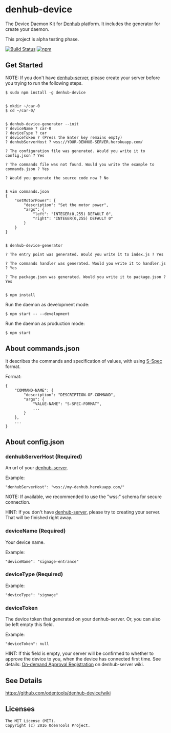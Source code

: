# denhub-device

The Device Daemon Kit for [Denhub](https://github.com/odentools/denhub) platform.
It includes the generator for create your daemon.

This project is alpha testing phase.

[![Build Status](https://travis-ci.org/odentools/denhub-device.svg?branch=master)](https://travis-ci.org/odentools/denhub-device)
[![npm](https://img.shields.io/npm/v/denhub-device.svg?maxAge=2592000)](https://www.npmjs.com/package/denhub-device)

## Get Started

NOTE: If you don't have [denhub-server](https://github.com/odentools/denhub-server),
please create your server before you trying to run the following steps.

	$ sudo npm install -g denhub-device


	$ mkdir ~/car-0
	$ cd ~/car-0/


	$ denhub-device-generator --init
	? deviceName ? car-0
	? deviceType ? car
	? deviceToken ? (Press the Enter key remains empty)
	? denhubServerHost ? wss://YOUR-DENHUB-SERVER.herokuapp.com/

	? The configuration file was generated. Would you write it to config.json ? Yes

	? The commands file was not found. Would you write the example to commands.json ? Yes

	? Would you generate the source code now ? No


	$ vim commands.json
	{
		"setMotorPower": {
			"description": "Set the motor power",
			"args": {
				"left": "INTEGER(0,255) DEFAULT 0",
				"right": "INTEGER(0,255) DEFAULT 0"
			}
		}
	}


	$ denhub-device-generator

	? The entry point was generated. Would you write it to index.js ? Yes

	? The commands handler was generated. Would you write it to handler.js ? Yes

	? The package.json was generated. Would you write it to package.json ? Yes


	$ npm install


Run the daemon as development mode:

	$ npm start -- --development

Run the daemon as production mode:

	$ npm start


## About commands.json

It describes the commands and specification of values, with using [S-Spec](https://github.com/odentools/s-spec) format.

Format:
```
{
	"COMMAND-NAME": {
		"description": "DESCRIPTION-OF-COMMAND",
		"args": {
			"VALUE-NAME": "S-SPEC-FORMAT",
			...
		}
	},
	...
}
```


## About config.json

### denhubServerHost (Required)

An url of your [denhub-server](https://github.com/odentools/denhub-server).

Example:
```
"denhubServerHost": "wss://my-denhub.herokuapp.com/"
```

NOTE: If available, we recommended to use the "wss:" schema for secure connection.

HINT: If you don't have [denhub-server](https://github.com/odentools/denhub-server),
please try to creating your server. That will be finished right away.

### deviceName (Required)

Your device name.

Example:

```
"deviceName": "signage-entrance"
```

### deviceType (Required)

Example:

```
"deviceType": "signage"
```

### deviceToken

The device token that generated on your denhub-server.
Or, you can also be left empty this field.

Example:

```
"deviceToken": null
```

HINT: If this field is empty,
your server will be confirmed to whether to approve the device to you,
when the device has connected first time.
See details: [On-demand Approval Registration](https://github.com/odentools/denhub-server/wiki/Operation-Add-Devices) on denhub-server wiki.

## See Details

https://github.com/odentools/denhub-device/wiki


## Licenses

```
The MIT License (MIT).
Copyright (c) 2016 OdenTools Project.
```
